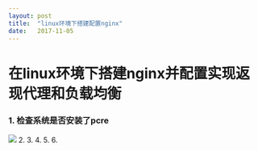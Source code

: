 ```yaml
---
layout: post
title:  "linux环境下搭建配置nginx"
date:   2017-11-05
---
```


# 在linux环境下搭建nginx并配置实现返现代理和负载均衡
### 1. 检查系统是否安装了pcre
<img src="/images/image-filename-1.jpg">
2.
3.
4.
5.
6.
